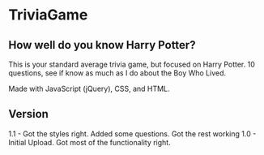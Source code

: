 # TriviaGame

## How well do you know Harry Potter?

This is your standard average trivia game, but focused on Harry Potter.  10 questions, see if know as much as I do about the Boy Who Lived.

Made with JavaScript (jQuery), CSS, and HTML.

## Version

1.1 - Got the styles right.  Added some questions.  Got the rest working
1.0 - Initial Upload.  Got most of the functionality right.